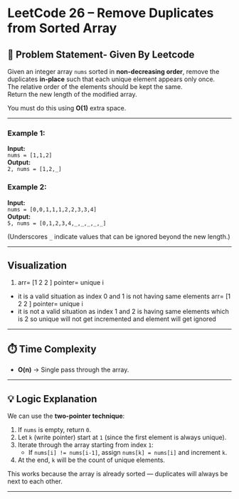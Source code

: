 # LeetCode 26 – Remove Duplicates from Sorted Array

## 📝 Problem Statement- Given By Leetcode
Given an integer array `nums` sorted in **non-decreasing order**, remove the duplicates **in-place** such that each unique element appears only once.  
The relative order of the elements should be kept the same.  
Return the new length of the modified array.

You must do this using **O(1)** extra space.

---

### Example 1:
**Input:**  
`nums = [1,1,2]`  
**Output:**  
`2, nums = [1,2,_]`

### Example 2:
**Input:**  
`nums = [0,0,1,1,1,2,2,3,3,4]`  
**Output:**  
`5, nums = [0,1,2,3,4,_,_,_,_,_]`

(Underscores `_` indicate values that can be ignored beyond the new length.)

---
## Visualization
1. arr=     [1     2      2 ]
pointer=         unique
                   i         
- it is a valid situation as index 0 and 1 is not having same elements
 arr=     [1    2     2 ]
pointer=             unique 
                       i         
- it is not a valid situation as index 1 and 2 is  having same elements which is 2 so unique will not get incremented and element will get ignored

---

## ⏱️ Time Complexity
- **O(n)** → Single pass through the array.

---
## 💡 Logic Explanation
We can use the **two-pointer technique**:
1. If `nums` is empty, return `0`.
2. Let `k` (write pointer) start at `1` (since the first element is always unique).
3. Iterate through the array starting from index `1`:
   - If `nums[i] != nums[i-1]`, assign `nums[k] = nums[i]` and increment `k`.
4. At the end, `k` will be the count of unique elements.

This works because the array is already sorted — duplicates will always be next to each other.

---
